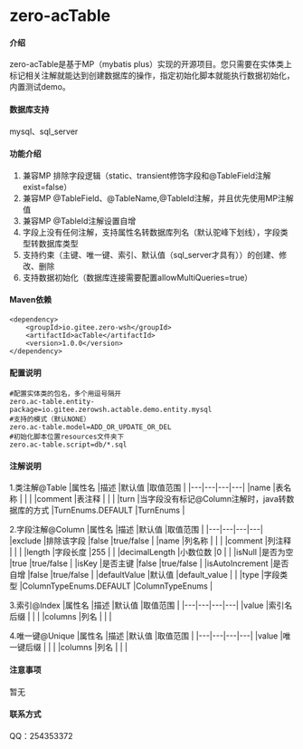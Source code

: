 # zero-acTable

#### 介绍
zero-acTable是基于MP（mybatis plus）实现的开源项目。您只需要在实体类上标记相关注解就能达到创建数据库的操作，指定初始化脚本就能执行数据初始化，内置测试demo。

#### 数据库支持
mysql、sql_server

#### 功能介绍

1.  兼容MP 排除字段逻辑（static、transient修饰字段和@TableField注解exist=false）
2.  兼容MP @TableField、@TableName,@TableId注解，并且优先使用MP注解值
3.  兼容MP @TableId注解设置自增
4.  字段上没有任何注解，支持属性名转数据库列名（默认驼峰下划线），字段类型转数据库类型
5.  支持约束（主键、唯一键、索引、默认值（sql_server才具有））的创建、修改、删除
6.  支持数据初始化（数据库连接需要配置allowMultiQueries=true）

#### Maven依赖

```
<dependency>
	<groupId>io.gitee.zero-wsh</groupId>
	<artifactId>acTable</artifactId>
	<version>1.0.0</version>
</dependency>
```

#### 配置说明

```
#配置实体类的包名，多个用逗号隔开
zero.ac-table.entity-package=io.gitee.zerowsh.actable.demo.entity.mysql
#支持的模式（默认NONE）
zero.ac-table.model=ADD_OR_UPDATE_OR_DEL
#初始化脚本位置resources文件夹下
zero.ac-table.script=db/*.sql
```

#### 注解说明

1.类注解@Table
|属性名   |描述   |默认值   |取值范围   |
|---|---|---|---|
|name   |表名称   |   |   |
|comment   |表注释   |   |   |
|turn   |当字段没有标记@Column注解时，java转数据库的方式   |TurnEnums.DEFAULT   |TurnEnums   |

2.字段注解@Column
|属性名   |描述   |默认值   |取值范围   |
|---|---|---|---|
|exclude   |排除该字段   |false   |true/false   |
|name   |列名称   |   |   |
|comment   |列注释   |   |   |
|length   |字段长度   |255   |   |
|decimalLength   |小数位数   |0   |   |
|isNull   |是否为空   |true   |true/false   |
|isKey   |是否主键   |false   |true/false   |
|isAutoIncrement   |是否自增   |false   |true/false   |
|defaultValue   |默认值   |default_value   |   |
|type   |字段类型   |ColumnTypeEnums.DEFAULT   |ColumnTypeEnums   |

3.索引@Index
|属性名   |描述   |默认值   |取值范围   |
|---|---|---|---|
|value   |索引名后缀   |   |   |
|columns   |列名   |   |   |

4.唯一键@Unique
|属性名   |描述   |默认值   |取值范围   |
|---|---|---|---|
|value   |唯一键后缀   |   |   |
|columns   |列名   |   |   |

#### 注意事项
暂无

#### 联系方式
QQ：254353372
